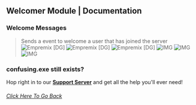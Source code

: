 ## Welcomer Module | Documentation

### Welcome Messages
> Sends a event to welcome a user that has joined the server
![Empremix [DG]](https://cdn.discordapp.com/attachments/716657082157236254/716665228305236028/exwelcomer_enable.png)
![Empremix [DG]](https://cdn.discordapp.com/attachments/716657082157236254/716665226518331483/exwelcomer_disable.png)
![Empremix [DG]](https://cdn.discordapp.com/attachments/716657082157236254/716667715246358648/exwelcomer_setchannel.png)
![IMG](https://cdn.discordapp.com/attachments/716657082157236254/716668833812840508/exwelcomer_text_info.png)
![IMG](https://cdn.discordapp.com/attachments/716657082157236254/716664585389604989/exwelcomer_text_change.png)
![IMG](https://cdn.discordapp.com/attachments/716657082157236254/716664614078906368/exwelcomer_text_disable.png)


### confusing.exe still exists? 
Hop right in to our [**Support Server**](https://discord.gg/HA7UCtr) and get all the help you'll ever need!




###### [Click Here To Go Back](https://github.com/TheHQE/Empremix/tree/master/Documentation/Free)
